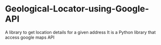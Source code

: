 # Geological-Locator-using-Google-API

A library to get location details for a given address It is a Python library that access google maps API
